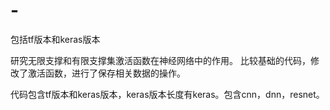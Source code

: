 # -
包括tf版本和keras版本

研究无限支撑和有限支撑集激活函数在神经网络中的作用。
比较基础的代码，修改了激活函数，进行了保存相关数据的操作。

代码包含tf版本和keras版本，keras版本长度有keras。包含cnn，dnn，resnet。
